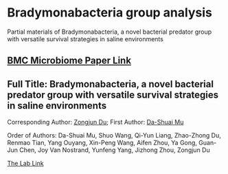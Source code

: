 # Bradymonabacteria group analysis
Partial materials of Bradymonabacteria, a novel bacterial predator group with versatile survival strategies in saline environments

## [BMC Microbiome Paper Link](https://doi.org/10.1186/s40168-020-00902-0)

## Full Title: Bradymonabacteria, a novel bacterial predator group with versatile survival strategies in saline environments

Corresponding Author: [Zongjun Du](https://mc.wh.sdu.edu.cn/info/1025/1145.htm); 
First Author: [Da-Shuai Mu](https://mc.wh.sdu.edu.cn/info/1026/1181.htm)

Order of Authors: Da-Shuai Mu, Shuo Wang, Qi-Yun Liang, Zhao-Zhong Du, Renmao Tian, Yang Ouyang, Xin-Peng Wang, Aifen Zhou, Ya Gong, Guan-Jun Chen, Joy Van Nostrand, Yunfeng Yang, Jizhong Zhou, Zongjun Du

[The Lab Link](https://sdum.wh.sdu.edu.cn/index.html)
